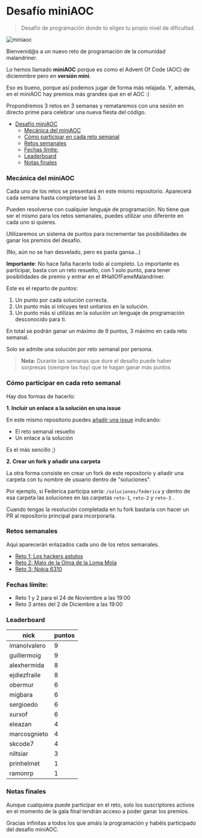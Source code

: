 # Desafío miniAOC

> Desafío de programación donde tú eliges tu propio nivel de dificultad.

![miniaoc](https://user-images.githubusercontent.com/83012086/141086001-a68d5189-d276-47d0-af86-64e2a111a44e.jpeg)

Bienvenid@s a un nuevo reto de programación de la comunidad malandriner.

Lo hemos llamado **miniAOC** porque es como el Advent Of Code (AOC) de diciemmbre pero en **versión mini**. 

Eso es bueno, porque así podemos jugar de forma más relajada. Y, además, en el miniAOC hay premios más grandes que en el AOC :)



Propondremos 3 retos en 3 semanas y remataremos con una sesión en directo prime para celebrar una nueva fiesta del código.

- [Desafío miniAOC](#desaf-o-miniaoc)
    + [Mecánica del miniAOC](#mec-nica-del-miniaoc)
    + [Cómo participar en cada reto semanal](#c-mo-participar-en-cada-reto-semanal)
    + [Retos semanales](#retos-semanales)
    + [Fechas límite:](#fechas-l-mite-)
    + [Leaderboard](#leaderboard)
    + [Notas finales](#notas-finales)



### Mecánica del miniAOC

Cada uno de los retos se presentará en este mismo repositorio. Aparecerá cada semana hasta completarse las 3.

Pueden resolverse con cualquier lenguaje de programación. No tiene que ser el mismo para los retos semanales, puedes utilizar uno diferente en cada uno si quieres.



Utilizaremos un sistema de puntos para incrementar las posibilidades de ganar los premios del desafío.

(No, aún no se han desvelado, pero es pasta gansa…) 

**Importante**: No hace falta hacerlo todo al completo. Lo importante es participar, basta con un reto resuelto, con 1 solo punto, para tener posibilidades de premio y entrar en el #HallOfFameMalandriner. 



Este es el reparto de puntos:

1. Un punto por cada solución correcta.
2. Un punto más si inlcuyes test unitarios en la solución.
3. Un punto más si utilizas en la solución un lenguaje de programación desconocido para ti.

En total se podrán ganar un máximo de 9 puntos, 3 máximo en cada reto semanal. 

Solo se admite una solución por reto semanal por persona.



> **Nota:** Durante las semanas que dure el desafío puede haber sorpresas (siempre las hay) que te hagan ganar más puntos



### Cómo participar en cada reto semanal

Hay dos formas de hacerlo:



**1. Incluir un enlace a la solución en una issue**

En este mismo repositorio puedes [añadir una issue](https://github.com/malandrinersdev/desafio-miniaoc/issues/new) indicando:

- El reto semanal resuelto
- Un enlace a la solución

Es el más sencillo ;)



**2. Crear un fork y añadir una carpeta**

La otra forma consiste en crear un fork de este repositorio y añadir una carpeta con tu nombre de usuario dentro de "soluciones".

Por ejemplo, si Federica participa sería: `/soluciones/federica` y dentro de esa carpeta las soluciones en las carpetas `reto-1`, `reto-2` y `reto-3` .

Cuando tengas la resolución completada en tu fork bastaría con hacer un PR al repositorio principal para incorporarla.



### Retos semanales

Aquí aparecerán enlazados cada uno de los retos semanales.

- [Reto 1: Los hackers astutos](https://github.com/malandrinersdev/desafio-miniaoc/blob/main/reto-1.md)
- [Reto 2: Malo de la Olma de la Loma Mola](https://github.com/malandrinersdev/desafio-miniaoc/blob/main/reto-2.md)
- [Reto 3: Nokia 6310](https://github.com/malandrinersdev/desafio-miniaoc/blob/main/reto-3.md)

### Fechas límite:
- Reto 1 y 2 para el 24 de Noviembre a las 19:00
- Reto 3 antes del 2 de Diciembre a las 19:00

### Leaderboard

| nick         | puntos |
| ------------ | ------ |
| imanolvalero | 9      |
| guillermoig  | 9      |
| alexhermida  | 8      |
| ejdiezfraile | 8      |
| obermur      | 6      |
| migbara      | 6      |
| sergioedo    | 6      |
| xurxof       | 6      |
| eleazan      | 4      |
| marcosgnieto | 4      |
| skcode7      | 4      |
| niltsiar     | 3      |
| prinhelmet   | 1      |
| ramonrp      | 1      |



### Notas finales

Aunque cualquiera puede participar en el reto, solo los suscriptores activos en el momento de la gala final tendrán acceso a poder ganar los premios.

Gracias infinitas a todos los que amáis la programación y habéis participado del desafío miniAOC.

